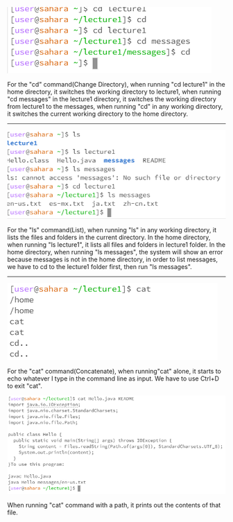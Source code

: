![Image](Capture.PNG)

For the "cd" command(Change Directory), when running "cd lecture1" in the home directory, it switches the working directory to lecture1, when running "cd messages" in the lecture1 directory, it switches the working directory from lecture1 to the messages, when running "cd" in any working directory, it switches the current working directory to the home directory.

------------------------------------------------------------------------------------------------------------------



![Image](Capture2.PNG)

For the "ls" command(List), when running "ls" in any working directory, it lists the files and folders in the current directory. In the home directory, when running "ls lecture1", it lists all files and folders in lecture1 folder. In the home directory, when running "ls messages", the system will show an error because messages is not in the home directory, in order to list messages, we have to cd to the lecture1 folder first, then run "ls messages".        

---------------------------------------------------------------------------------------------------------------



![Image](Capture3.PNG)

For the "cat" command(Concatenate), when running"cat" alone, it starts to echo whatever I type in the command line as input. We have to use Ctrl+D to exit "cat". 


![Image](Capture5.PNG)

When running "cat" command with a path, it prints out the contents of that file.
